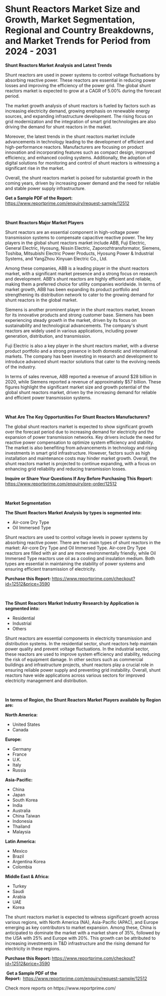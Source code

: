 <p><h1>Shunt Reactors Market Size and Growth, Market Segmentation, Regional and Country Breakdowns, and Market Trends for Period from 2024 -  2031</h1></p><p><strong>Shunt Reactors Market Analysis and Latest Trends</strong></p>
<p><p>Shunt reactors are used in power systems to control voltage fluctuations by absorbing reactive power. These reactors are essential in reducing power losses and improving the efficiency of the power grid. The global shunt reactors market is expected to grow at a CAGR of 5.00% during the forecast period.</p><p>The market growth analysis of shunt reactors is fueled by factors such as increasing electricity demand, growing emphasis on renewable energy sources, and expanding infrastructure development. The rising focus on grid modernization and the integration of smart grid technologies are also driving the demand for shunt reactors in the market.</p><p>Moreover, the latest trends in the shunt reactors market include advancements in technology leading to the development of efficient and high-performance reactors. Manufacturers are focusing on product innovation and incorporating features such as compact design, improved efficiency, and enhanced cooling systems. Additionally, the adoption of digital solutions for monitoring and control of shunt reactors is witnessing a significant rise in the market.</p><p>Overall, the shunt reactors market is poised for substantial growth in the coming years, driven by increasing power demand and the need for reliable and stable power supply infrastructure.</p></p>
<p><strong>Get a Sample PDF of the Report:&nbsp;</strong> <a href="https://www.reportprime.com/enquiry/request-sample/12512">https://www.reportprime.com/enquiry/request-sample/12512</a></p>
<p>&nbsp;</p>
<p><strong>Shunt Reactors Major Market Players</strong></p>
<p><p>Shunt reactors are an essential component in high-voltage power transmission systems to compensate capacitive reactive power. The key players in the global shunt reactors market include ABB, Fuji Electric, General Electric, Hyosung, Nissin Electric, Zaporozhtransformator, Siemens, Toshiba, Mitsubishi Electric Power Products, Hyosung Power & Industrial Systems, and YangZhou Xinyuan Electric Co., Ltd.</p><p>Among these companies, ABB is a leading player in the shunt reactors market, with a significant market presence and a strong focus on research and development. ABB's shunt reactors are highly efficient and reliable, making them a preferred choice for utility companies worldwide. In terms of market growth, ABB has been expanding its product portfolio and strengthening its distribution network to cater to the growing demand for shunt reactors in the global market.</p><p>Siemens is another prominent player in the shunt reactors market, known for its innovative products and strong customer base. Siemens has been experiencing steady growth in the market, driven by its focus on sustainability and technological advancements. The company's shunt reactors are widely used in various applications, including power generation, distribution, and transmission.</p><p>Fuji Electric is also a key player in the shunt reactors market, with a diverse product portfolio and a strong presence in both domestic and international markets. The company has been investing in research and development to introduce advanced shunt reactor solutions that cater to the evolving needs of the industry.</p><p>In terms of sales revenue, ABB reported a revenue of around $28 billion in 2020, while Siemens reported a revenue of approximately $57 billion. These figures highlight the significant market size and growth potential of the global shunt reactors market, driven by the increasing demand for reliable and efficient power transmission systems.</p></p>
<p>&nbsp;</p>
<p><strong>What Are The Key Opportunities For Shunt Reactors Manufacturers?</strong></p>
<p><p>The global shunt reactors market is expected to show significant growth over the forecast period due to increasing demand for electricity and the expansion of power transmission networks. Key drivers include the need for reactive power compensation to optimize system efficiency and stability. The market is also benefiting from advancements in technology and rising investments in smart grid infrastructure. However, factors such as high installation and maintenance costs may hinder market growth. Overall, the shunt reactors market is projected to continue expanding, with a focus on enhancing grid reliability and reducing transmission losses.</p></p>
<p><strong>Inquire or Share Your Questions If Any Before Purchasing This Report:</strong> <a href="https://www.reportprime.com/enquiry/pre-order/12512">https://www.reportprime.com/enquiry/pre-order/12512</a></p>
<p>&nbsp;</p>
<p><strong>Market Segmentation</strong></p>
<p><strong>The Shunt Reactors Market Analysis by types is segmented into:</strong></p>
<p><ul><li>Air-core Dry Type</li><li>Oil Immersed Type</li></ul></p>
<p><p>Shunt reactors are used to control voltage levels in power systems by absorbing reactive power. There are two main types of shunt reactors in the market: Air-core Dry Type and Oil Immersed Type. Air-core Dry Type reactors are filled with air and are more environmentally friendly, while Oil Immersed Type reactors use oil as a cooling and insulation medium. Both types are essential in maintaining the stability of power systems and ensuring efficient transmission of electricity.</p></p>
<p><strong>Purchase this Report:&nbsp;</strong><a href="https://www.reportprime.com/checkout?id=12512&price=3590">https://www.reportprime.com/checkout?id=12512&price=3590</a></p>
<p>&nbsp;</p>
<p><strong>The Shunt Reactors Market Industry Research by Application is segmented into:</strong></p>
<p><ul><li>Residential</li><li>Industrial</li><li>Others</li></ul></p>
<p><p>Shunt reactors are essential components in electricity transmission and distribution systems. In the residential sector, shunt reactors help maintain power quality and prevent voltage fluctuations. In the industrial sector, these reactors are used to improve system efficiency and stability, reducing the risk of equipment damage. In other sectors such as commercial buildings and infrastructure projects, shunt reactors play a crucial role in ensuring reliable power supply and preventing grid instability. Overall, shunt reactors have wide applications across various sectors for improved electricity management and distribution.</p></p>
<p>&nbsp;</p>
<p><strong>In terms of Region, the Shunt Reactors Market Players available by Region are:</strong></p>
<p>
    <p> <strong> North America: </strong>
        <ul>
            <li>United States</li>
            <li>Canada</li>
        </ul>
        </p> 
    <p> <strong> Europe: </strong>
        <ul>
            <li>Germany</li>
            <li>France</li>
            <li>U.K.</li>
            <li>Italy</li>
            <li>Russia</li>
        </ul>
        </p> 
    <p> <strong> Asia-Pacific: </strong>
        <ul>
            <li>China</li>
            <li>Japan</li>
            <li>South Korea</li>
            <li>India</li>
            <li>Australia</li>
            <li>China Taiwan</li>
            <li>Indonesia</li>
            <li>Thailand</li>
            <li>Malaysia</li>
        </ul>
        </p> 
    <p> <strong> Latin America: </strong>
        <ul>
            <li>Mexico</li>
            <li>Brazil</li>
            <li>Argentina Korea</li>
            <li>Colombia</li>
        </ul>
        </p> 
    <p> <strong> Middle East & Africa: </strong>
        <ul>
            <li>Turkey</li>
            <li>Saudi</li>
            <li>Arabia</li>
            <li>UAE</li>
            <li>Korea</li>
        </ul>
    </p>
    </p>
<p><p>The shunt reactors market is expected to witness significant growth across various regions, with North America (NA), Asia-Pacific (APAC), and Europe emerging as key contributors to market expansion. Among these, China is anticipated to dominate the market with a market share of 35%, followed by the USA with 25% and Europe with 20%. This growth can be attributed to increasing investments in T&D infrastructure and the rising demand for electricity in these regions.</p></p>
<p><strong>Purchase this Report: </strong><a href="https://www.reportprime.com/checkout?id=12512&price=3590">https://www.reportprime.com/checkout?id=12512&price=3590</a></p>
<p>&nbsp;<strong>Get a Sample PDF of the Report:&nbsp;&nbsp;</strong><a href="https://www.reportprime.com/enquiry/request-sample/12512">https://www.reportprime.com/enquiry/request-sample/12512</a></p>
<p><strong></strong></p>
<p>Check more reports on https://www.reportprime.com/</p>